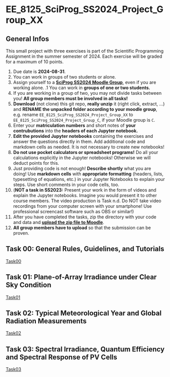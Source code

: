 # EE_8125_SciProg_SS2024_Project_Group_XX

## General Infos

This small project with three exercises is part of the Scientific Programming Assignment in the summer semester of 2024. Each exercise will be graded for a maximum of 10 points.

1. Due date is **2024-08-31**.
1. You can work in groups of two students or alone.
1. Assign yourself to a [**SciProg SS2024 Moodle Group**](https://moodle.hochschule-rhein-waal.de/course/view.php?id=18195), even if you are working alone. 
.1 You can work in **groups of one or two students.**
1. If you are working in a group of two, you may not divide tasks between you! **All group members must be involved in all tasks!** 
1. **Download** (not clone) this git repo, **really unzip** it (right click, extract, ...) and **RENAME the unpacked folder according to your moodle group**, e.g. rename `EE_8125_SciProg_SS2024_Project_Group_XX` to `EE_8125_SciProg_SS2024_Project_Group_C`, if your Moodle group is `C`. 
1. Enter your **matriculation numbers** and short notes of **your contrubutions** into the **headers of each Jupyter notebook.**
1. **Edit the provided Jupyter notebooks** containing the exercises and answer the questions directly in them. Add additional code and markdown cells as needed. It is not necessary to create new notebooks!
1. **Do not use pocket calculators or spreadsheet programs!** Do all your calculations explicitly in the Jupyter notebooks! Otherwise we will deduct points for this. 
1. Just providing code is not enough! **Describe shortly** what you are doing! Use **markdown cells** with **appropriate formatting** (headers, lists, typesetting of equations, etc.) in your Jupyter Notebooks to explain your steps. Use short comments in your code cells, too.
1. (**NOT a task in SS2023:** Present your work in the form of videos and explain the Jupyter notebooks. Imagine you would present it to other course members. The video production is Task n.d. Do NOT take video recordings from your computer screen with your smartphone! Use professional screencast software such as OBS or similar!)
1. After you have completed the tasks, zip the directory with your code and data and [**upload the zip file to Moodle**](https://moodle.hochschule-rhein-waal.de/mod/assign/view.php?id=475145).
1. **All group members have to upload** so that the submission can be proven.

## Task 00: General Rules, Guidelines, and Tutorials

[Task00](Task00/README.md)

## Task 01: Plane-of-Array Irradiance under Clear Sky Condition

[Task01](Task01/README.md)

## Task 02: Typical Meteorological Year and Global Radiation Measurements

[Task02](Task02/README.md)

## Task 03: Spectral Irradiance, Quantum Efficiency and Spectral Response of PV Cells
 
[Task03](Task03/README.md)


